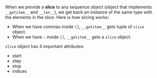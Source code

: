 When we provide a **slice** to any sequence object (object that implements
`__getitem__` and `__len__`), we get back an instance of the same type with the
elements in the slice. Here is how slicing works:

- When we have commas inside `[]`, `__getitem__` gets tuple of `slice`
  object.
- When we have `:` inside `[]`, `__getitem__` gets a `slice` object.

`slice` object has 4 important attributes:
- start
- step
- stop
- indices

